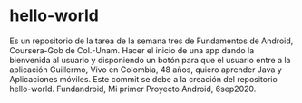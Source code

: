 # hello-world
Es un repositorio de la tarea de la semana tres de Fundamentos de Android, Coursera-Gob de Col.-Unam. Hacer el inicio de una app dando la bienvenida al usuario y disponiendo un botón para que el usuario entre a la aplicación
Guillermo, Vivo en Colombia, 48 años, quiero aprender Java y Aplicaciones móviles.
Este commit se debe a la creación del repositorio hello-world.
Fundandroid, Mi primer Proyecto Android, 6sep2020.
